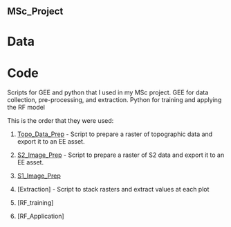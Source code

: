 ## MSc_Project

# Data

# Code

Scripts for GEE and python that I used in my MSc project. GEE for data collection, pre-processing, and extraction. Python for training and applying the RF model

This is the order that they were used:

1. [Topo_Data_Prep](https://code.earthengine.google.com/7acdb906d98cd9a32054a4e1df61091e) - Script to prepare a raster of topographic data and export it to an EE asset.

2. [S2_Image_Prep](https://code.earthengine.google.com/bb425c4cdeb47f4c4a6bc7b0da602d54?noload=1) - Script to prepare a raster of S2 data and export it to an EE asset.

3. [S1_Image_Prep](https://code.earthengine.google.com/36e5c5ca990211a2b53b49531ba31705)

4. [Extraction] - Script to stack rasters and extract values at each plot

5. [RF_training]

6. [RF_Application]
